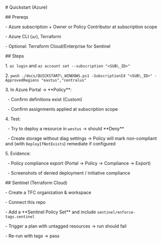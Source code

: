 \# Quickstart (Azure)



\## Prereqs

\- Azure subscription + Owner or Policy Contributor at subscription scope

\- Azure CLI (`az`), Terraform

\- Optional: Terraform Cloud/Enterprise for Sentinel



\## Steps

1\. `az login` and `az account set --subscription "<SUB\_ID>"`

2\. `pwsh ./docs/QUICKSTART\_WINDOWS.ps1 -SubscriptionId "<SUB\_ID>" -ApprovedRegions "eastus","centralus"`

3\. In Azure Portal → \*\*Policy\*\*:

&nbsp;  - Confirm definitions exist (Custom)

&nbsp;  - Confirm assignments applied at subscription scope

4\. Test:

&nbsp;  - Try to deploy a resource in `westus` → should \*\*Deny\*\*

&nbsp;  - Create storage without diag settings → Policy will mark non-compliant and (with `DeployIfNotExists`) remediate if configured

5\. Evidence:

&nbsp;  - Policy compliance export (Portal → Policy → Compliance → Export)

&nbsp;  - Screenshots of denied deployment / initiative compliance



\## Sentinel (Terraform Cloud)

\- Create a TFC organization \& workspace

\- Connect this repo

\- Add a \*\*Sentinel Policy Set\*\* and include `sentinel/enforce-tags.sentinel`

\- Trigger a plan with untagged resources → run should fail

\- Re-run with tags → pass



